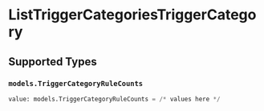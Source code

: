 # ListTriggerCategoriesTriggerCategory


## Supported Types

### `models.TriggerCategoryRuleCounts`

```python
value: models.TriggerCategoryRuleCounts = /* values here */
```

